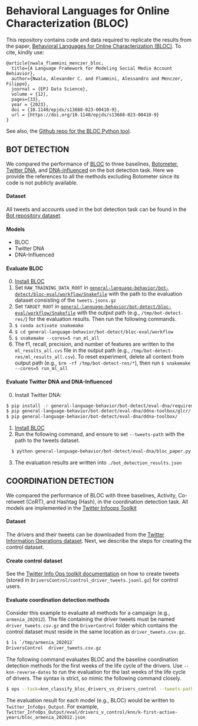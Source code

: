 # Behavioral Languages for Online Characterization (BLOC) 

This repository contains code and data required to replicate the results from the paper, [Behavioral Languages for Online Characterization (BLOC)](https://doi.org/10.1140/epjds/s13688-023-00410-9). To cite, kindly use:

```
@article{nwala_flammini_menczer_bloc,
  title={A Language Framework for Modeling Social Media Account Behiavior},
  author={Nwala, Alexander C. and Flammini, Alessandro and Menczer, Filippo},
  journal = {EPJ Data Science},
  volume = {12},
  pages={33},
  year = {2023},
  doi = {10.1140/epjds/s13688-023-00410-9},
  url = {https://doi.org/10.1140/epjds/s13688-023-00410-9}
}
```

See also, the [Github repo for the BLOC Python tool](https://github.com/anwala/bloc).

## BOT DETECTION

We compared the performance of [BLOC](https://github.com/anwala/bloc) to three baselines, [Botometer](https://botometer.osome.iu.edu/), [Twitter DNA](https://doi.org/10.1109/TDSC.2017.2681672), and [DNA-influenced](https://www.nature.com/articles/s41598-022-11854-w) on the bot detection task. Here we provide the references to all the methods excluding Botometer since its code is not publicly available.

#### Dataset
All tweets and accounts used in the bot detection task can be found in the [Bot repository dataset](https://botometer.osome.iu.edu/bot-repository/datasets.html).

#### Models
  * BLOC
  * Twitter DNA
  * DNA-Influenced

####  Evaluate BLOC
  0. [Install BLOC](https://github.com/anwala/bloc)
  1. Set `RAW_TRAINING_DATA_ROOT` in [`general-language-behavior/bot-detect/bloc-eval/workflow/Snakefile`](https://github.com/anwala/general-language-behavior/blob/main/bot-detect/eval-bloc/workflow/Snakefile#L25) with the path to the evaluation dataset consisting of the `tweets.jsons.gz`
  2. Set `TARGET_ROOT` in [`general-language-behavior/bot-detect/bloc-eval/workflow/Snakefile`](https://github.com/anwala/general-language-behavior/blob/main/bot-detect/eval-bloc/workflow/Snakefile#L32) with the output path (e.g., `/tmp/bot-detect-res/`) for the evaluation results. Then run the following commands.
  3. `$ conda activate snakemake`
  4. `$ cd general-language-behavior/bot-detect/bloc-eval/workflow`
  5. `$ snakemake --cores=5 run_ml_all`
  6. The f1, recall, precision, and number of features are written to the `ml_results_all.cvs` file in the output path (e.g., `/tmp/bot-detect-res/ml_results_all.csv`). 
  To reset experiment, delete all content from output path (e.g., `$rm -rf /tmp/bot-detect-res/*`), then run `$ snakemake --cores=5 run_ml_all`

#### Evaluate Twitter DNA and DNA-Influenced
  0. Install Twitter DNA:
  ```bash
  $ pip install -r general-language-behavior/bot-detect/eval-dna/requirements.txt
  $ pip general-language-behavior/bot-detect/eval-dna/ddna-toolbox/glcr/
  $ pip general-language-behavior/bot-detect/eval-dna/ddna-toolbox/
  ```
  1. [Install BLOC](https://github.com/anwala/bloc)
  2. Run the following command, and ensure to set `--tweets-path` with the path to the tweets dataset.
  ```bash
    $ python general-language-behavior/bot-detect/eval-dna/bloc_paper.py --max-users=200 --evaluate-models sf sf-influenced --tweets-path=/path/to/bot_repo_tweets --task evaluate verified kevin_feedback pronbots stock rtbust midterm-2018 zoher-organization botwiki gilani-17 varol-icwsm gregory_purchased astroturf cresci-17 josh_political
  ```
  3. The evaluation results are written into `./bot_detection_results.json`

## COORDINATION DETECTION

We compared the performance of BLOC with three baselines, Activity, Co-retweet (CoRT), and Hashtag (Hash), in the coordination detection task. All models are implemented in the [Twitter Infoops Toolkit](https://github.com/anwala/twitter-infoops-toolkit)

#### Dataset 
The drivers and their tweets can be downloaded from the [Twitter Information Operations dataset](https://transparency.twitter.com/en/reports/moderation-research.html#1.3). Next, we describe the steps for creating the control dataset.

#### Create control dataset
See the [Twitter Info Ops toolkit documentation](https://github.com/anwala/twitter-infoops-toolkit#create-control-dataset) on how to create tweets (stored in `DriversControl/control_driver_tweets.jsonl.gz`) for control users.

#### Evaluate coordination detection methods

Consider this example to evaluate all methods for a campaign (e.g., `armenia_202012`). The file containing the driver tweets must be named `driver_tweets.csv.gz` and the `DriverControl` folder which contains the control dataset must reside in the same location as `driver_tweets.csv.gz`. 
```bash
$ ls `/tmp/armenia_202012`
DriversControl  driver_tweets.csv.gz
```
The following command evaluates BLOC and the baseline coordination detection methods for the first weeks of the life cycle of the drivers. Use `--knn-reverse-dates` to run the evaluation for the last weeks of the life cycle of drivers. The syntax is strict, so mimic the following command closely. 
```bash
$ ops --task=knn_classify_bloc_drivers_vs_drivers_control --tweets-path=/tmp/ armenia_202012/driver_tweets.csv.gz
```

The evaluation result for each model (e.g., BLOC) would be written to `Twitter_InfoOps_Output`. For example, `Twitter_InfoOps_Output/eval/drivers_v_control/knn/k-first-active-years/bloc_armenia_202012.json`
